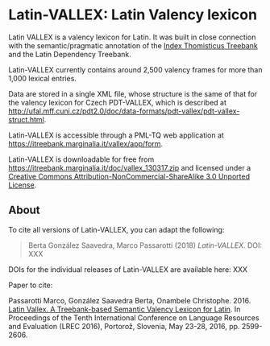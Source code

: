 # Latin-VALLEX: Latin Valency lexicon

Latin VALLEX is a valency lexicon for Latin. It was built in close connection with the semantic/pragmatic annotation of the [Index Thomisticus Treebank](https://itreebank.marginalia.it/) and the Latin Dependency Treebank.

Latin-VALLEX currently contains around 2,500 valency frames for more than 1,000 lexical entries.

Data are stored in a single XML file, whose structure is the same of that for the valency lexicon for Czech PDT-VALLEX, which is described at http://ufal.mff.cuni.cz/pdt2.0/doc/data-formats/pdt-vallex/pdt-vallex-struct.html.

Latin-VALLEX is accessible through a PML-TQ web application at https://itreebank.marginalia.it/vallex/app/form.

Latin-VALLEX is downloadable for free from https://itreebank.marginalia.it/doc/vallex_130317.zip and licensed under a [Creative Commons Attribution-NonCommercial-ShareAlike 3.0 Unported License](https://creativecommons.org/licenses/by-nc-sa/3.0/).

## About

To cite all versions of Latin-VALLEX, you can adapt the following:

>Berta González Saavedra, Marco Passarotti (2018) *Latin-VALLEX*. DOI: XXX

DOIs for the individual releases of Latin-VALLEX are available here: XXX

Paper to cite:

Passarotti Marco, González Saavedra Berta, Onambele Christophe. 2016. [Latin Vallex. A Treebank-based Semantic Valency Lexicon for Latin](https://pdfs.semanticscholar.org/7417/39723752c54b5f8160a38df75d348805bb22.pdf). In Proceedings of the Tenth International Conference on Language Resources and Evaluation (LREC 2016), Portorož, Slovenia, May 23-28, 2016, pp. 2599-2606.
